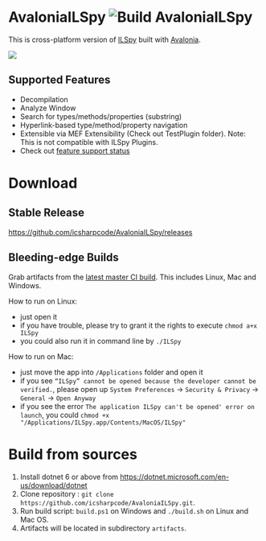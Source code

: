 # AvaloniaILSpy ![Build AvaloniaILSpy](https://github.com/icsharpcode/AvaloniaILSpy/workflows/Build%20AvaloniaILSpy/badge.svg?branch=master)

This is cross-platform version of [ILSpy](https://github.com/icsharpcode/ILSpy) built with [Avalonia](https://github.com/AvaloniaUI/Avalonia).

![](https://github.com/icsharpcode/AvaloniaILSpy/raw/master/preview.png)

Supported Features 
-------
 * Decompilation
 * Analyze Window
 * Search for types/methods/properties (substring)
 * Hyperlink-based type/method/property navigation
 * Extensible via MEF Extensibility (Check out TestPlugin folder). Note: This is not compatible with ILSpy Plugins.
 * Check out [feature support status](https://github.com/icsharpcode/AvaloniaILSpy/issues/1)

# Download

## Stable Release

https://github.com/icsharpcode/AvaloniaILSpy/releases

## Bleeding-edge Builds
Grab artifacts from the [latest master CI build](https://github.com/icsharpcode/AvaloniaILSpy/actions?query=workflow%3A%22Build+AvaloniaILSpy%22+branch%3Amaster+is%3Asuccess).
This includes Linux, Mac and Windows.

How to run on Linux: 
- just open it
- if you have trouble, please try to grant it the rights to execute `chmod a+x ILSpy`
- you could also run it in command line by `./ILSpy`

How to run on Mac:
- just move the app into `/Applications` folder and open it
- if you see `“ILSpy” cannot be opened because the developer cannot be verified.`, please open up `System Preferences` -> `Security & Privacy` -> `General` -> `Open Anyway` 
- if you see the error `The application ILSpy can't be opened' error on launch`, you could `chmod +x "/Applications/ILSpy.app/Contents/MacOS/ILSpy"`

# Build from sources

1. Install dotnet 6 or above from https://dotnet.microsoft.com/en-us/download/dotnet
2. Clone repository : `git clone https://github.com/icsharpcode/AvaloniaILSpy.git`.
3. Run build script: `build.ps1` on Windows and `./build.sh` on Linux and Mac OS.
4. Artifacts will be located in subdirectory `artifacts`.
